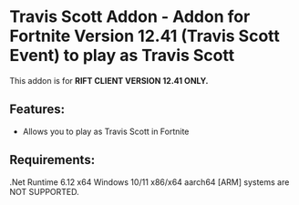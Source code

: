# Travis Scott Addon - Addon for Fortnite Version 12.41 (Travis Scott Event) to play as Travis Scott

This addon is for **RIFT CLIENT VERSION 12.41 ONLY.**

## Features: 

- Allows you to play as Travis Scott in Fortnite


## Requirements:

.Net Runtime 6.12 x64
Windows 10/11 x86/x64 
aarch64 [ARM] systems are NOT SUPPORTED.
